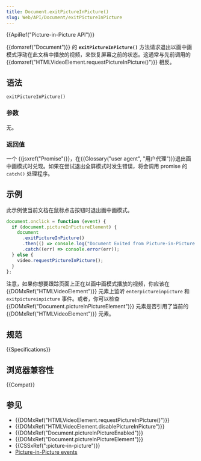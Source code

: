 ```yaml
---
title: Document.exitPictureInPicture()
slug: Web/API/Document/exitPictureInPicture
---
```


{{ApiRef("Picture-in-Picture API")}}

{{domxref("Document")}} 的 **`exitPictureInPicture()`** 方法请求退出以画中画模式浮动在此文档中播放的视频，来恢复屏幕之前的状态。这通常与先前调用的 {{domxref("HTMLVideoElement.requestPictureInPicture()")}} 相反。

## 语法

```js-nolint
exitPictureInPicture()
```

### 参数

无。

### 返回值

一个 {{jsxref("Promise")}}，在{{Glossary("user agent", "用户代理")}}退出画中画模式时兑现。如果在尝试退出全屏模式时发生错误，将会调用 promise 的 `catch()` 处理程序。

## 示例

此示例使当前文档在鼠标点击按钮时退出画中画模式。

```js
document.onclick = function (event) {
  if (document.pictureInPictureElement) {
    document
      .exitPictureInPicture()
      .then(() => console.log("Document Exited from Picture-in-Picture mode"))
      .catch((err) => console.error(err));
  } else {
    video.requestPictureInPicture();
  }
};
```

注意，如果你想要跟踪页面上正在以画中画模式播放的视频，你应该在 {{DOMxRef("HTMLVideoElement")}} 元素上监听 `enterpictureinpicture` 和 `exitpictureinpicture` 事件。或者，你可以检查 {{DOMxRef("Document.pictureInPictureElement")}} 元素是否引用了当前的 {{DOMxRef("HTMLVideoElement")}} 元素。

## 规范

{{Specifications}}

## 浏览器兼容性

{{Compat}}

## 参见

- {{DOMxRef("HTMLVideoElement.requestPictureInPicture()")}}
- {{DOMxRef("HTMLVideoElement.disablePictureInPicture")}}
- {{DOMxRef("Document.pictureInPictureEnabled")}}
- {{DOMxRef("Document.pictureInPictureElement")}}
- {{CSSxRef(":picture-in-picture")}}
- [Picture-in-Picture events](/zh-CN/docs/Web/API/Picture-in-Picture_API#events)
